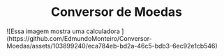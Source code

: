 <h1 align="center"> Conversor de Moedas </h1>
![Essa imagem mostra uma calculadora ](https://github.com/EdmundoMonteiro/Conversor-Moedas/assets/103899240/eca784eb-bd2a-46c5-bdb3-6ec92e1cb546)
